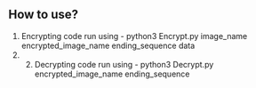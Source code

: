 ## How to use?
1. Encrypting code  run using - python3 Encrypt.py image_name encrypted_image_name ending_sequence data
2. 2. Decrypting code  run using - python3 Decrypt.py encrypted_image_name ending_sequence
